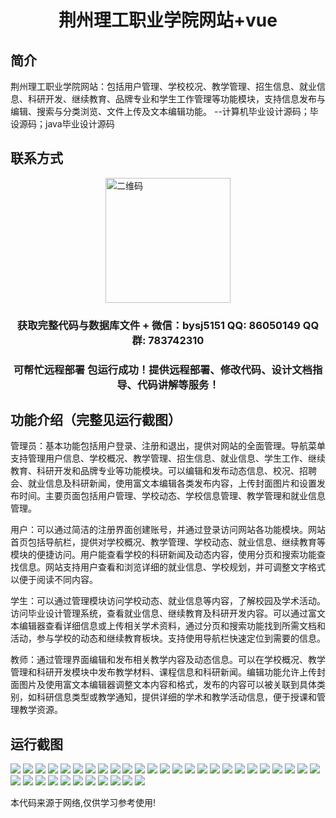 <p><h1 align="center">荆州理工职业学院网站+vue</h1></p>

## 简介
荆州理工职业学院网站：包括用户管理、学校校况、教学管理、招生信息、就业信息、科研开发、继续教育、品牌专业和学生工作管理等功能模块，支持信息发布与编辑、搜索与分类浏览、文件上传及文本编辑功能。    --计算机毕业设计源码；毕设源码；java毕业设计源码


## 联系方式
<img src="https://bs-1329754181.cos.ap-shanghai.myqcloud.com/wx.jpg" alt="二维码" style="display: block; margin: 0 auto;" width="200px">
<p><h3 align="center">获取完整代码与数据库文件 + 微信：bysj5151 QQ: 86050149 QQ群: 783742310</h3></p>
<p><h3 align="center">可帮忙远程部署 包运行成功！提供远程部署、修改代码、设计文档指导、代码讲解等服务！</h3></p>

## 功能介绍（完整见运行截图）
管理员：基本功能包括用户登录、注册和退出，提供对网站的全面管理。导航菜单支持管理用户信息、学校概况、教学管理、招生信息、就业信息、学生工作、继续教育、科研开发和品牌专业等功能模块。可以编辑和发布动态信息、校况、招聘会、就业信息及科研新闻，使用富文本编辑各类发布内容，上传封面图片和设置发布时间。主要页面包括用户管理、学校动态、学校信息管理、教学管理和就业信息管理。

用户：可以通过简洁的注册界面创建账号，并通过登录访问网站各功能模块。网站首页包括导航栏，提供对学校概况、教学管理、学校动态、就业信息、继续教育等模块的便捷访问。用户能查看学校的科研新闻及动态内容，使用分页和搜索功能查找信息。网站支持用户查看和浏览详细的就业信息、学校规划，并可调整文字格式以便于阅读不同内容。

学生：可以通过管理模块访问学校动态、就业信息等内容，了解校园及学术活动。访问毕业设计管理系统，查看就业信息、继续教育及科研开发内容。可以通过富文本编辑器查看详细信息或上传相关学术资料，通过分页和搜索功能找到所需文档和活动，参与学校的动态和继续教育板块。支持使用导航栏快速定位到需要的信息。

教师：通过管理界面编辑和发布相关教学内容及动态信息。可以在学校概况、教学管理和科研开发模块中发布教学材料、课程信息和科研新闻。编辑功能允许上传封面图片及使用富文本编辑器调整文本内容和格式，发布的内容可以被关联到具体类别，如科研信息类型或教学通知，提供详细的学术和教学活动信息，便于授课和管理教学资源。


## 运行截图
![](https://bs-1329754181.cos.ap-shanghai.myqcloud.com/ssm/JingzhouUniversityOfTechnologyWebsite/img/001.jpg)
![](https://bs-1329754181.cos.ap-shanghai.myqcloud.com/ssm/JingzhouUniversityOfTechnologyWebsite/img/002.jpg)
![](https://bs-1329754181.cos.ap-shanghai.myqcloud.com/ssm/JingzhouUniversityOfTechnologyWebsite/img/003.jpg)
![](https://bs-1329754181.cos.ap-shanghai.myqcloud.com/ssm/JingzhouUniversityOfTechnologyWebsite/img/004.jpg)
![](https://bs-1329754181.cos.ap-shanghai.myqcloud.com/ssm/JingzhouUniversityOfTechnologyWebsite/img/005.jpg)
![](https://bs-1329754181.cos.ap-shanghai.myqcloud.com/ssm/JingzhouUniversityOfTechnologyWebsite/img/006.jpg)
![](https://bs-1329754181.cos.ap-shanghai.myqcloud.com/ssm/JingzhouUniversityOfTechnologyWebsite/img/007.jpg)
![](https://bs-1329754181.cos.ap-shanghai.myqcloud.com/ssm/JingzhouUniversityOfTechnologyWebsite/img/008.jpg)
![](https://bs-1329754181.cos.ap-shanghai.myqcloud.com/ssm/JingzhouUniversityOfTechnologyWebsite/img/009.jpg)
![](https://bs-1329754181.cos.ap-shanghai.myqcloud.com/ssm/JingzhouUniversityOfTechnologyWebsite/img/010.jpg)
![](https://bs-1329754181.cos.ap-shanghai.myqcloud.com/ssm/JingzhouUniversityOfTechnologyWebsite/img/011.jpg)
![](https://bs-1329754181.cos.ap-shanghai.myqcloud.com/ssm/JingzhouUniversityOfTechnologyWebsite/img/012.jpg)
![](https://bs-1329754181.cos.ap-shanghai.myqcloud.com/ssm/JingzhouUniversityOfTechnologyWebsite/img/013.jpg)
![](https://bs-1329754181.cos.ap-shanghai.myqcloud.com/ssm/JingzhouUniversityOfTechnologyWebsite/img/014.jpg)
![](https://bs-1329754181.cos.ap-shanghai.myqcloud.com/ssm/JingzhouUniversityOfTechnologyWebsite/img/015.jpg)
![](https://bs-1329754181.cos.ap-shanghai.myqcloud.com/ssm/JingzhouUniversityOfTechnologyWebsite/img/016.jpg)
![](https://bs-1329754181.cos.ap-shanghai.myqcloud.com/ssm/JingzhouUniversityOfTechnologyWebsite/img/017.jpg)
![](https://bs-1329754181.cos.ap-shanghai.myqcloud.com/ssm/JingzhouUniversityOfTechnologyWebsite/img/018.jpg)
![](https://bs-1329754181.cos.ap-shanghai.myqcloud.com/ssm/JingzhouUniversityOfTechnologyWebsite/img/019.jpg)
![](https://bs-1329754181.cos.ap-shanghai.myqcloud.com/ssm/JingzhouUniversityOfTechnologyWebsite/img/020.jpg)
![](https://bs-1329754181.cos.ap-shanghai.myqcloud.com/ssm/JingzhouUniversityOfTechnologyWebsite/img/021.jpg)
![](https://bs-1329754181.cos.ap-shanghai.myqcloud.com/ssm/JingzhouUniversityOfTechnologyWebsite/img/022.jpg)
![](https://bs-1329754181.cos.ap-shanghai.myqcloud.com/ssm/JingzhouUniversityOfTechnologyWebsite/img/023.jpg)
![](https://bs-1329754181.cos.ap-shanghai.myqcloud.com/ssm/JingzhouUniversityOfTechnologyWebsite/img/024.jpg)
![](https://bs-1329754181.cos.ap-shanghai.myqcloud.com/ssm/JingzhouUniversityOfTechnologyWebsite/img/025.jpg)
![](https://bs-1329754181.cos.ap-shanghai.myqcloud.com/ssm/JingzhouUniversityOfTechnologyWebsite/img/026.jpg)
![](https://bs-1329754181.cos.ap-shanghai.myqcloud.com/ssm/JingzhouUniversityOfTechnologyWebsite/img/027.jpg)
![](https://bs-1329754181.cos.ap-shanghai.myqcloud.com/ssm/JingzhouUniversityOfTechnologyWebsite/img/028.jpg)
![](https://bs-1329754181.cos.ap-shanghai.myqcloud.com/ssm/JingzhouUniversityOfTechnologyWebsite/img/029.jpg)
![](https://bs-1329754181.cos.ap-shanghai.myqcloud.com/ssm/JingzhouUniversityOfTechnologyWebsite/img/030.jpg)
![](https://bs-1329754181.cos.ap-shanghai.myqcloud.com/ssm/JingzhouUniversityOfTechnologyWebsite/img/031.jpg)
![](https://bs-1329754181.cos.ap-shanghai.myqcloud.com/ssm/JingzhouUniversityOfTechnologyWebsite/img/032.jpg)
![](https://bs-1329754181.cos.ap-shanghai.myqcloud.com/ssm/JingzhouUniversityOfTechnologyWebsite/img/033.jpg)
![](https://bs-1329754181.cos.ap-shanghai.myqcloud.com/ssm/JingzhouUniversityOfTechnologyWebsite/img/034.jpg)
![](https://bs-1329754181.cos.ap-shanghai.myqcloud.com/ssm/JingzhouUniversityOfTechnologyWebsite/img/035.jpg)
![](https://bs-1329754181.cos.ap-shanghai.myqcloud.com/ssm/JingzhouUniversityOfTechnologyWebsite/img/036.jpg)

<p>本代码来源于网络,仅供学习参考使用!</p>

